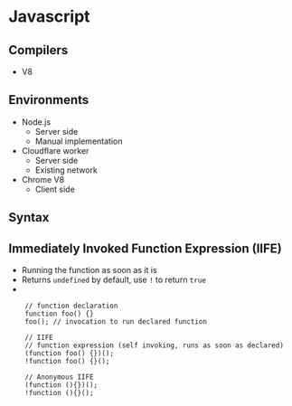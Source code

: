 # Javascript
## Compilers
- V8

## Environments
- Node.js
  - Server side
  - Manual implementation
- Cloudflare worker
  - Server side
  - Existing network
- Chrome V8
  - Client side
## Syntax
## Immediately Invoked Function Expression (IIFE)
- Running the function as soon as it is 
- Returns `undefined` by default, use `!` to return `true`
- 

```
    // function declaration
    function foo() {}
    foo(); // invocation to run declared function
   
    // IIFE
    // function expression (self invoking, runs as soon as declared)
    (function foo() {})();
    !function foo() {}();

    // Anonymous IIFE
    (function (){})();
    !function (){}();

 


```
